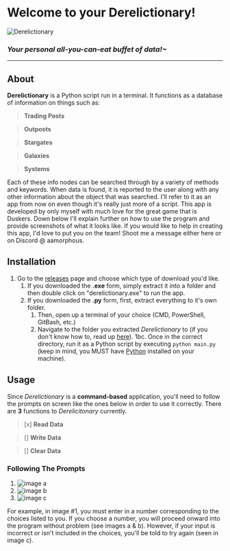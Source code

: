# Welcome to your Derelictionary!
![Derelictionary](https://i.imgur.com/rwFpGtl.png)
### *Your personal all-you-can-eat buffet of data!~*
---
## About
**Derelictionary** is a Python script  run in a terminal. It functions as a database of information on things such as:
> **Trading Posts**

> **Outposts**

> **Stargates**

> **Galaxies**

> **Systems**

Each of these info nodes can be searched through by a variety of methods and keywords. When data is found, it is reported to the user along with any other information about the object that was searched. I'll refer to it as an app from now on even though it's really just more of a script.
This app is developed by only myself with much love for the great game that is Duskers. Down below I'll explain further on how to use the program and provide screenshots of what it looks like. If you would like to help in creating this app, I'd love to put you on the team! Shoot me a message either here or on Discord @ aamorphous.

## Installation
 1. Go to the [releases](https://github.com/ManWithACap/derelictionary/releases) page and choose which type of download you'd like.
    1. If you downloaded the **.exe** form, simply extract it into a folder and then double click on "derelictionary.exe" to run the app.
    2. If you downloaded the **.py** form, first, extract everything to it's own folder.
        1. Then, open up a terminal of your choice (CMD, PowerShell, GitBash, etc.)
        2. Navigate to the folder you extracted *Derelictionary* to (if you don't know how to, read up [here](https://tutorials.codebar.io/command-line/introduction/tutorial.html)).
         1bc. Once in the correct directory, run it as a Python script by executing `python main.py` (keep in mind, you MUST have [Python](https://www.python.org/downloads/) installed on your machine).

## Usage
Since *Derelictionary* is a **command-based** application, you'll need to follow the prompts on screen like the ones below in order to use it correctly.
There are **3** functions to *Derelicitonary* currently.
> [x] **Read Data**

> [] **Write Data**

> [] **Clear Data**

### Following The Prompts
1. ![image a](https://i.imgur.com/4JEXzLD.png)
2. ![image b](https://i.imgur.com/ZXKtjgz.png)
3. ![image c](https://i.imgur.com/vlwwisr.png)

For example, in image #1, you must enter in a number corresponding to the choices listed to you.
If you choose a number, you will proceed onward into the program without problem (see images a & b).
However, if your input is incorrect or isn't included in the choices, you'll be told to try again (seen in image c).